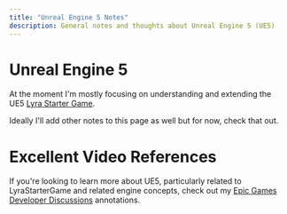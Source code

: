 ```yaml
---
title: "Unreal Engine 5 Notes"
description: General notes and thoughts about Unreal Engine 5 (UE5)
---
```



# Unreal Engine 5

At the moment I'm mostly focusing on understanding and extending the UE5
[Lyra Starter Game](./LyraStarterGame/).

Ideally I'll add other notes to this page as well but for now, check that out.


# Excellent Video References

If you're looking to learn more about UE5, particularly related to LyraStarterGame
and related engine concepts, check out my
[Epic Games Developer Discussions](./LyraStarterGame/Epic-Games-Developer-Discussion-References)
annotations.
